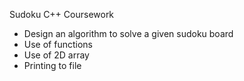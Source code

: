 Sudoku C++ Coursework
- Design an algorithm to solve a given sudoku board
- Use of functions
- Use of 2D array
- Printing to file